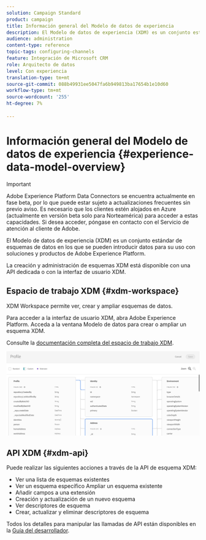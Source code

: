 ```yaml
---
solution: Campaign Standard
product: campaign
title: Información general del Modelo de datos de experiencia
description: El Modelo de datos de experiencia (XDM) es un conjunto estándar de esquemas de datos en los que se pueden introducir datos para su uso con soluciones y productos de Adobe Experience Platform.
audience: administration
content-type: reference
topic-tags: configuring-channels
feature: Integración de Microsoft CRM
role: Arquitecto de datos
level: Con experiencia
translation-type: tm+mt
source-git-commit: 088b49931ee5047fa6b949813ba17654b1e10d60
workflow-type: tm+mt
source-wordcount: '255'
ht-degree: 7%

---
```



# Información general del Modelo de datos de experiencia {#experience-data-model-overview}

>[!IMPORTANT]
>
>Adobe Experience Platform Data Connectors se encuentra actualmente en fase beta, por lo que puede estar sujeto a actualizaciones frecuentes sin previo aviso. Es necesario que los clientes estén alojados en Azure (actualmente en versión beta solo para Norteamérica) para acceder a estas capacidades. Si desea acceder, póngase en contacto con el Servicio de atención al cliente de Adobe.

El Modelo de datos de experiencia (XDM) es un conjunto estándar de esquemas de datos en los que se pueden introducir datos para su uso con soluciones y productos de Adobe Experience Platform.

La creación y administración de esquemas XDM está disponible con una API dedicada o con la interfaz de usuario XDM.

## Espacio de trabajo XDM {#xdm-workspace}

XDM Workspace permite ver, crear y ampliar esquemas de datos.

Para acceder a la interfaz de usuario XDM, abra Adobe Experience Platform. Acceda a la ventana Modelo de datos para crear o ampliar un esquema XDM.

Consulte la [documentación completa del espacio de trabajo XDM](https://docs.adobe.com/content/help/es-ES/experience-platform/xdm/api/getting-started.html).

![](assets/aep_xdmworkspace.png)

## API XDM {#xdm-api}

Puede realizar las siguientes acciones a través de la API de esquema XDM:

* Ver una lista de esquemas existentes
* Ver un esquema específico Ampliar un esquema existente
* Añadir campos a una extensión
* Creación y actualización de un nuevo esquema
* Ver descriptores de esquema
* Crear, actualizar y eliminar descriptores de esquema

Todos los detalles para manipular las llamadas de API están disponibles en la [Guía del desarrollador](https://docs.adobe.com/content/help/en/experience-platform/xdm/api/getting-started.html).
